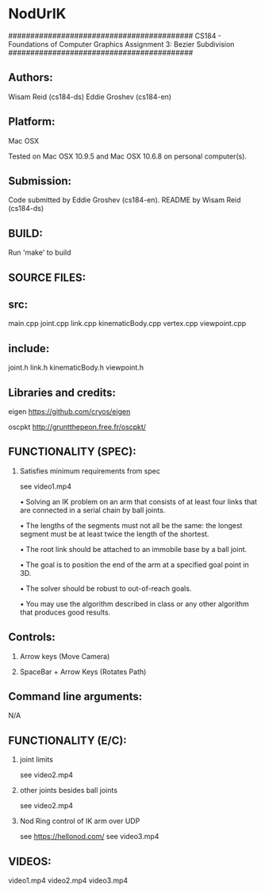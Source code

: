 NodUrIK
=======
##########################################
CS184 - Foundations of Computer Graphics
Assignment 3: Bezier Subdivision
##########################################

Authors:
----------
Wisam Reid (cs184-ds)
Eddie Groshev (cs184-en)

Platform:
-----------
Mac OSX

Tested on Mac OSX 10.9.5 and Mac OSX 10.6.8 on personal computer(s).

Submission:
-------------
Code submitted by Eddie Groshev (cs184-en).
README by Wisam Reid (cs184-ds)

BUILD:
--------
Run 'make' to build

SOURCE FILES:
---------------
src:
---
main.cpp
joint.cpp
link.cpp
kinematicBody.cpp
vertex.cpp
viewpoint.cpp


include:
-------
joint.h
link.h
kinematicBody.h
viewpoint.h

Libraries and credits:
------------------------
eigen
https://github.com/cryos/eigen

oscpkt
http://gruntthepeon.free.fr/oscpkt/

FUNCTIONALITY (SPEC):
-----------------------

1) Satisfies minimum requirements from spec

    see video1.mp4
    
    •	Solving an IK problem on an arm that consists of at least four links that are connected in a serial chain by ball joints. 

    •	The lengths of the segments must not all be the same: the longest segment must be at least twice the length of the shortest. 

    •	The root link should be attached to an immobile base by a ball joint. 

    •	The goal is to position the end of the arm at a specified goal point in 3D. 

    •	The solver should be robust to out-of-reach goals. 

    •	You may use the algorithm described in class or any other algorithm that produces good results. 

Controls:
--------

1) Arrow keys (Move Camera)

2) SpaceBar + Arrow Keys (Rotates Path)


Command line arguments:
----------------------

N/A


FUNCTIONALITY (E/C):
----------------------

1) joint limits 

    see video2.mp4


2) other joints besides ball joints 

    see video2.mp4

3) Nod Ring control of IK arm over UDP

    see https://hellonod.com/
    see video3.mp4



VIDEOS:
---------

video1.mp4
video2.mp4
video3.mp4
